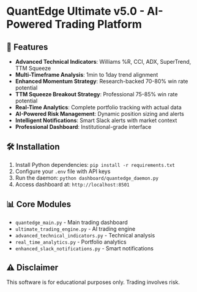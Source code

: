 # QuantEdge Ultimate v5.0 - AI-Powered Trading Platform

## 🚀 Features
- **Advanced Technical Indicators**: Williams %R, CCI, ADX, SuperTrend, TTM Squeeze
- **Multi-Timeframe Analysis**: 1min to 1day trend alignment
- **Enhanced Momentum Strategy**: Research-backed 70-80% win rate potential
- **TTM Squeeze Breakout Strategy**: Professional 75-85% win rate potential
- **Real-Time Analytics**: Complete portfolio tracking with actual data
- **AI-Powered Risk Management**: Dynamic position sizing and alerts
- **Intelligent Notifications**: Smart Slack alerts with market context
- **Professional Dashboard**: Institutional-grade interface

## 🛠️ Installation
1. Install Python dependencies: `pip install -r requirements.txt`
2. Configure your `.env` file with API keys
3. Run the daemon: `python dashboard/quantedge_daemon.py`
4. Access dashboard at: `http://localhost:8501`

## 📊 Core Modules
- `quantedge_main.py` - Main trading dashboard
- `ultimate_trading_engine.py` - AI trading engine
- `advanced_technical_indicators.py` - Technical analysis
- `real_time_analytics.py` - Portfolio analytics
- `enhanced_slack_notifications.py` - Smart notifications

## ⚠️ Disclaimer
This software is for educational purposes only. Trading involves risk.
